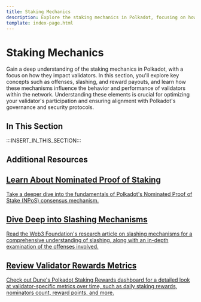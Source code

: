 ```yaml
---
title: Staking Mechanics
description: Explore the staking mechanics in Polkadot, focusing on how they relate to validators, including offenses and slashes, as well as reward payouts.
template: index-page.html
---
```


# Staking Mechanics

Gain a deep understanding of the staking mechanics in Polkadot, with a focus on how they impact validators. In this section, you'll explore key concepts such as offenses, slashing, and reward payouts, and learn how these mechanisms influence the behavior and performance of validators within the network. Understanding these elements is crucial for optimizing your validator's participation and ensuring alignment with Polkadot's governance and security protocols.

## In This Section

:::INSERT_IN_THIS_SECTION:::

## Additional Resources

<div class="subsection-wrapper">
  <div class="card">
    <a href="https://research.web3.foundation/Polkadot/protocols/NPoS/Overview" target="_blank">
      <h2 class="title">Learn About Nominated Proof of Staking</h2>
      <p class="description">Take a deeper dive into the fundamentals of Polkadot's Nominated Proof of Stake (NPoS) consensus mechanism.</p>
    </a>
  </div>
    <div class="card">
    <a href="https://research.web3.foundation/Polkadot/security/slashing/amounts" target="_blank">
      <h2 class="title">Dive Deep into Slashing Mechanisms</h2>
      <p class="description">Read the Web3 Foundation's research article on slashing mechanisms for a comprehensive understanding of slashing, along with an in-depth examination of the offenses involved.</p>
    </a>
  </div>
  <div class="card">
    <a href="https://dune.com/substrate/polkadot-staking-validators#polkadot-staking-rewards" target="_blank">
      <h2 class="title">Review Validator Rewards Metrics</h2>
      <p class="description">Check out Dune's Polkadot Staking Rewards dashboard for a detailed look at validator-specific metrics over time, such as daily staking rewards, nominators count, reward points, and more.</p>
    </a>
  </div>
</div>
